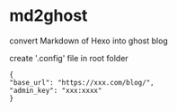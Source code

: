 # md2ghost

convert Markdown of Hexo into ghost blog

create '.config' file in root folder
```
{
"base_url": "https://xxx.com/blog/",
"admin_key": "xxx:xxxx"
}
```
